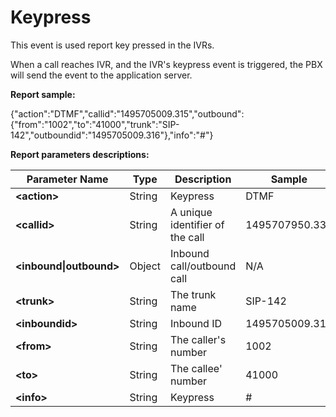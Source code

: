 # Keypress

This event is used report key pressed in the IVRs.

When a call reaches IVR, and the IVR's keypress event is triggered, the PBX will send the event to the application server.

**Report sample:**

{"action":"DTMF","callid":"1495705009.315","outbound":{"from":"1002","to":"41000","trunk":"SIP-142","outboundid":"1495705009.316"},"info":"\#"}

**Report parameters descriptions:**

| **Parameter Name** | **Type** | **Description** | **Sample** |
| --- | --- | --- | --- |
| **&lt;action&gt;** | String | Keypress | DTMF |
| **&lt;callid&gt;** | String | A unique identifier of the call | 1495707950.331 |
| **&lt;inbound&#124;outbound&gt;** | Object | Inbound call/outbound call | N/A |
| **&lt;trunk&gt;** | String | The trunk name | SIP-142 |
| **&lt;inboundid&gt;** | String | Inbound ID | 1495705009.315 |
| **&lt;from&gt;** | String | The caller's number | 1002 |
| **&lt;to&gt;** | String | The callee' number | 41000 |
| **&lt;info&gt;** | String | Keypress | \# |



